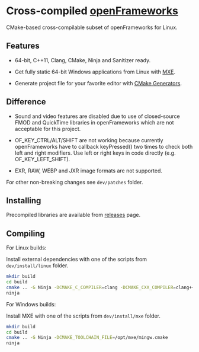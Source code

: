 Cross-compiled [openFrameworks][1]
==================================

CMake-based cross-compilable subset of openFrameworks for Linux.


Features
--------

 - 64-bit, C++11, Clang, CMake, Ninja and Sanitizer ready.

 - Get fully static 64-bit Windows applications from Linux with [MXE][2].

 - Generate project file for your favorite editor with [CMake Generators][3].


Difference
----------

 - Sound and video features are disabled due to use of closed-source FMOD and QuickTime libraries in openFrameworks which are not acceptable for this project.

 - OF_KEY_CTRL/ALT/SHIFT are not working because currently openFrameworks have to callback keyPressed() two times to check both left and right modifiers. Use left or right keys in code directly (e.g. OF_KEY_LEFT_SHIFT).

 - EXR, RAW, WEBP and JXR image formats are not supported.

For other non-breaking changes see `dev/patches` folder.


Installing
----------

Precompiled libraries are available from [releases][4] page.


Compiling
---------
For Linux builds:

Install external dependencies with one of the scripts from `dev/install/linux` folder.

```bash
mkdir build
cd build
cmake .. -G Ninja -DCMAKE_C_COMPILER=clang -DCMAKE_CXX_COMPILER=clang++
ninja
```

For Windows builds:

Install MXE with one of the scripts from `dev/install/mxe` folder.

```bash
mkdir build
cd build
cmake .. -G Ninja -DCMAKE_TOOLCHAIN_FILE=/opt/mxe/mingw.cmake
ninja
```


  [1]: https://github.com/openframeworks/openFrameworks
  [2]: http://mxe.cc
  [3]: http://www.cmake.org/cmake/help/v3.0/manual/cmake-generators.7.html#extra-generators
  [4]: https://github.com/procedural/of/releases


